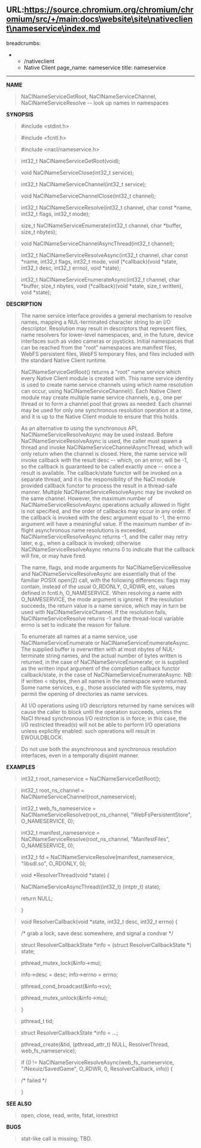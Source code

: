 URL:https://source.chromium.org/chromium/chromium/src/+/main:docs\website\site\nativeclient\nameservice\index.md
---
breadcrumbs:
- - /nativeclient
  - Native Client
page_name: nameservice
title: nameservice
---

**NAME**

> NaClNameServiceGetRoot, NaClNameServiceChannel, NaClNameServiceResolve -- look
> up names in namespaces

**SYNOPSIS**

> #include &lt;stdint.h&gt;

> #include &lt;fcntl.h&gt;

> #include &lt;nacl/nameservice.h&gt;

> int32_t NaClNameServiceGetRoot(void);

> void NaClNameServiceClose(int32_t service);

> int32_t NaClNameServiceChannel(int32_t service);

> void NaClNameServiceChannelClose(int32_t channel);

> int32_t NaClNameServiceResolve(int32_t channel, char const \*name, int32_t
> flags, int32_t mode);

> size_t NaClNameServiceEnumerate(int32_t channel, char \*buffer, size_t
> nbytes);

> void NaClNameServiceChannelAsyncThread(int32_t channel);

> int32_t NaClNameServiceResolveAsync(int32_t channel, char const \*name,
> int32_t flags, int32_t mode, void (\*callback)(void \*state, int32_t desc,
> int32_t errno), void \*state);

> int32_t NaClNameServiceEnumerateAsync(int32_t channel, char \*buffer, size_t
> nbytes, void (\*callback)(void \*state, size_t written), void \*state);

**DESCRIPTION**

> The name service interface provides a general mechanism to resolve names,
> mapping a NUL-terminated character string to an I/O descriptor. Resolution may
> result in descriptors that represent files, name resolvers for lower-level
> namespaces, and, in the future, device interfaces such as video cameras or
> joysticks. Initial namespaces that can be reached from the "root" namespaces
> are manifest files, WebFS persistent files, WebFS temporary files, and files
> included with the standard Native Client runtime.

> NaClNameServiceGetRoot() returns a "root" name service which every Native
> Client module is created with. This name service identity is used to create
> name service channels using which name resolution can occur, using
> NaClNameServiceChannel(). Each Native Client module may create multiple name
> service channels, e.g., one per thread or to form a channel pool that grows as
> needed. Each channel may be used for only one synchronous resolution operation
> at a time, and it is up to the Native Client module to ensure that this holds.

> As an alternative to using the synchronous API, NaClNameServiceResolveAsync
> may be used instead. Before NaClNameServiceResolveAsync is used, the caller
> must spawn a thread and invoke NaClNameServiceChannelAsyncThread, which will
> only return when the channel is closed. Here, the name service will invoke
> callback with the result desc -- which, on an error, will be -1, so the
> callback is guaranteed to be called exactly once -- once a result is
> available. The callback/state functor will be invoked on a separate thread,
> and it is the responsibility of the NaCl module provided callback functor to
> process the result in a thread-safe manner. Multiple
> NaClNameServiceResolveAsync may be invoked on the same channel. However, the
> maximum number of NaClNameServiceResolveAsync operations actually allowed in
> flight is not specified, and the order of callbacks may occur in any order. If
> the callback is invoked with the desc argument equal to -1, the errno argument
> will have a meaningful value. If the maximum number of in-flight asynchronous
> name resolutions is exceeded, NaClNameServiceResolveAsync returns -1, and the
> caller may retry later, e.g., when a callback is invoked; otherwise
> NaClNameServiceResolveAsync returns 0 to indicate that the callback will fire,
> or may have fired.

> The name, flags, and mode arguments for NaClNameServiceResolve and
> NaClNameServiceResolveAsync are essentially that of the familiar POSIX open(2)
> call, with the following differences: flags may contain, instead of the usual
> O_RDONLY, O_RDWR, etc, values defined in fcntl.h, O_NAMESERVICE. When
> resolving a name with O_NAMESERVICE, the mode argument is ignored. If the
> resolution succeeds, the return value is a name service, which may in turn be
> used with NaClNameServiceChannel. If the resolution fails,
> NaClNameServiceResolve returns -1 and the thread-local variable errno is set
> to indicate the reason for failure.

> To enumerate all names at a name service, use NaClNameServiceEnumerate or
> NaClNameServiceEnumerateAsync. The supplied buffer is overwritten with at most
> nbytes of NUL-terminate string names, and the actual number of bytes written
> is returned, in the case of NaClNameServiceEnumerate; or is supplied as the
> written input argument of the completion callback functor callback/state, in
> the case of NaClNameServiceEnumerateAsync. NB: If written &lt; nbytes, then
> all names in the namespace were returned. Some name services, e.g., those
> associated with file systems, may permit the opening of directories as name
> services.

> All I/O operations using I/O descriptors returned by name services will cause
> the caller to block until the operation succeeds, unless the NaCl thread
> synchronous I/O restriction is in force; in this case, the I/O restricted
> thread(s) will not be able to perform I/O operations unless explicitly
> enabled: such operations will result in EWOULDBLOCK.

> Do not use both the asynchronous and synchronous resolution interfaces, even
> in a temporally disjoint manner.

**EXAMPLES**

> int32_t root_nameservice = NaClNameServiceGetRoot();

> int32_t root_ns_channel = NaClNameServiceChannel(root_nameservice);

> int32_t web_fs_nameservice = NaClNameServiceResolve(root_ns_channel,
> "WebFsPersistentStore", O_NAMESERVICE, 0);

> int32_t manifest_nameservice = NaClNameServiceResolve(root_ns_channel,
> "ManifestFiles", O_NAMESERVICE, 0);

> int32_t fd = NaClNameServiceResolve(manifest_nameservice, "libsdl.so",
> O_RDONLY, 0);

> void \*ResolverThread(void \*state) {

> NaClNameServiceAsyncThread((int32_t) (intptr_t) state);

> return NULL;

> }

> void ResolverCallback(void \*state, int32_t desc, int32_t errno) {

> /\* grab a lock, save desc somewhere, and signal a condvar \*/

> struct ResolverCallbackState \*info = (struct ResolverCallbackState \*) state;

> pthread_mutex_lock(&info-&gt;mu);

> info-&gt;desc = desc; info-&gt;errno = errno;

> pthread_cond_broadcast(&info-&gt;cv);

> pthread_mutex_unlock(&info-&gt;mu);

> }

> pthread_t tid;

> struct ResolverCallbackState \*info = ...;

> pthread_create(&tid, (pthread_attr_t) NULL, ResolverThread,
> web_fs_nameservice);

> if (0 != NaClNameServiceResolveAsync(web_fs_nameservice, "/Nexuiz/SavedGame",
> O_RDWR, 0, ResolverCallback, info)) {

> /\* failed \*/

> }

**SEE ALSO**

> open, close, read, write, fstat, iorestrict

**BUGS**

> stat-like call is missing; TBD.
